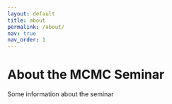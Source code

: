 ```yaml
---
layout: default
title: about
permalink: /about/
nav: true
nav_order: 1
---
```


# About the MCMC Seminar

Some information about the seminar
